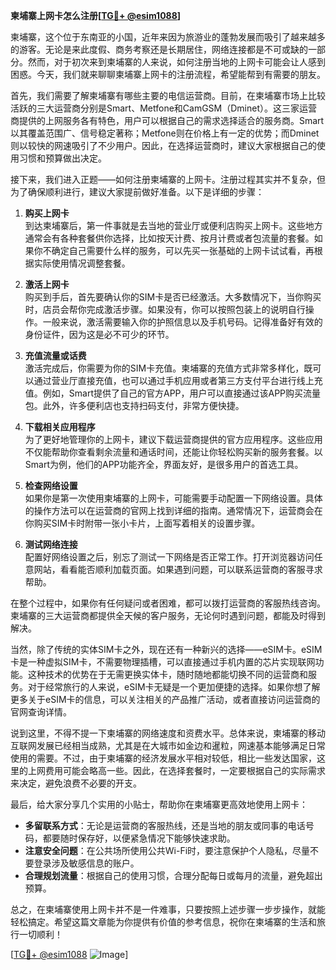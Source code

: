 **柬埔寨上网卡怎么注册[[TG💪+ @esim1088](https://t.me/s/esim1088)]**

柬埔寨，这个位于东南亚的小国，近年来因为旅游业的蓬勃发展而吸引了越来越多的游客。无论是来此度假、商务考察还是长期居住，网络连接都是不可或缺的一部分。然而，对于初次来到柬埔寨的人来说，如何注册当地的上网卡可能会让人感到困惑。今天，我们就来聊聊柬埔寨上网卡的注册流程，希望能帮到有需要的朋友。

首先，我们需要了解柬埔寨有哪些主要的电信运营商。目前，在柬埔寨市场上比较活跃的三大运营商分别是Smart、Metfone和CamGSM（Dminet）。这三家运营商提供的上网服务各有特色，用户可以根据自己的需求选择适合的服务商。Smart以其覆盖范围广、信号稳定著称；Metfone则在价格上有一定的优势；而Dminet则以较快的网速吸引了不少用户。因此，在选择运营商时，建议大家根据自己的使用习惯和预算做出决定。

接下来，我们进入正题——如何注册柬埔寨的上网卡。注册过程其实并不复杂，但为了确保顺利进行，建议大家提前做好准备。以下是详细的步骤：

1. **购买上网卡**  
   到达柬埔寨后，第一件事就是去当地的营业厅或便利店购买上网卡。这些地方通常会有各种套餐供你选择，比如按天计费、按月计费或者包流量的套餐。如果你不确定自己需要什么样的服务，可以先买一张基础的上网卡试试看，再根据实际使用情况调整套餐。

2. **激活上网卡**  
   购买到手后，首先要确认你的SIM卡是否已经激活。大多数情况下，当你购买时，店员会帮你完成激活步骤。如果没有，你可以按照包装上的说明自行操作。一般来说，激活需要输入你的护照信息以及手机号码。记得准备好有效的身份证件，因为这是必不可少的环节。

3. **充值流量或话费**  
   激活完成后，你需要为你的SIM卡充值。柬埔寨的充值方式非常多样化，既可以通过营业厅直接充值，也可以通过手机应用或者第三方支付平台进行线上充值。例如，Smart提供了自己的官方APP，用户可以直接通过该APP购买流量包。此外，许多便利店也支持扫码支付，非常方便快捷。

4. **下载相关应用程序**  
   为了更好地管理你的上网卡，建议下载运营商提供的官方应用程序。这些应用不仅能帮助你查看剩余流量和通话时间，还能让你轻松购买新的服务套餐。以Smart为例，他们的APP功能齐全，界面友好，是很多用户的首选工具。

5. **检查网络设置**  
   如果你是第一次使用柬埔寨的上网卡，可能需要手动配置一下网络设置。具体的操作方法可以在运营商的官网上找到详细的指南。通常情况下，运营商会在你购买SIM卡时附带一张小卡片，上面写着相关的设置步骤。

6. **测试网络连接**  
   配置好网络设置之后，别忘了测试一下网络是否正常工作。打开浏览器访问任意网站，看看能否顺利加载页面。如果遇到问题，可以联系运营商的客服寻求帮助。

在整个过程中，如果你有任何疑问或者困难，都可以拨打运营商的客服热线咨询。柬埔寨的三大运营商都提供全天候的客户服务，无论何时遇到问题，都能及时得到解决。

当然，除了传统的实体SIM卡之外，现在还有一种新兴的选择——eSIM卡。eSIM卡是一种虚拟SIM卡，不需要物理插槽，可以直接通过手机内置的芯片实现联网功能。这种技术的优势在于无需更换实体卡，随时随地都能切换不同的运营商和服务。对于经常旅行的人来说，eSIM卡无疑是一个更加便捷的选择。如果你想了解更多关于eSIM卡的信息，可以关注相关的产品推广活动，或者直接访问运营商的官网查询详情。

说到这里，不得不提一下柬埔寨的网络速度和资费水平。总体来说，柬埔寨的移动互联网发展已经相当成熟，尤其是在大城市如金边和暹粒，网速基本能够满足日常使用的需要。不过，由于柬埔寨的经济发展水平相对较低，相比一些发达国家，这里的上网费用可能会略高一些。因此，在选择套餐时，一定要根据自己的实际需求来决定，避免浪费不必要的开支。

最后，给大家分享几个实用的小贴士，帮助你在柬埔寨更高效地使用上网卡：
- **多留联系方式**：无论是运营商的客服热线，还是当地的朋友或同事的电话号码，都要随时保存好，以便紧急情况下能够快速求助。
- **注意安全问题**：在公共场所使用公共Wi-Fi时，要注意保护个人隐私，尽量不要登录涉及敏感信息的账户。
- **合理规划流量**：根据自己的使用习惯，合理分配每日或每月的流量，避免超出预算。

总之，在柬埔寨使用上网卡并不是一件难事，只要按照上述步骤一步步操作，就能轻松搞定。希望这篇文章能为你提供有价值的参考信息，祝你在柬埔寨的生活和旅行一切顺利！

[[TG💪+ @esim1088](https://t.me/s/esim1088) ![Image](https://i.postimg.cc/4NQfJmqS/Snipaste-2025-05-13-00-14-12.png)]